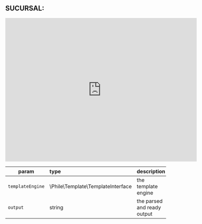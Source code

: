 <!--
Title: One
theme: default
-->
SUCURSAL:
---------

<iframe src="https://www.google.com/maps/embed?pb=!1m14!1m12!1m3!1d7098.94326104394!2d78.0430654485247!3d27.172909818538997!2m3!1f0!2f0!3f0!3m2!1i1024!2i768!4f13.1!5e0!3m2!1sen!2s!4v1385710909804" width="600" height="450" frameborder="0" style="border:0"></iframe>

| param                   | type                               | description                                                          |
| ----------------------- |:-----------------------------------|:---------------------------------------------------------------------|
| `templateEngine`        | \Phile\Template\TemplateInterface  | the template engine                                                  |
| `output`                | string                             | the parsed and ready output                                          |
